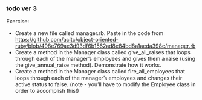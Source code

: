 ### todo ver 3
Exercise:
- Create a new file called manager.rb. Paste in the code from https://github.com/acltc/object-oriented-ruby/blob/498e769ae3d93df6b1562ad8e84bd8a1aeda398c/manager.rb
- Create a method in the Manager class called give_all_raises that loops through each of the manager’s employees and gives them a raise (using the give_annual_raise method). Demonstrate how it works.
- Create a method in the Manager class called fire_all_employees that loops through each of the manager’s employees and changes their active status to false. (note - you’ll have to modify the Employee class in order to accomplish this!)
